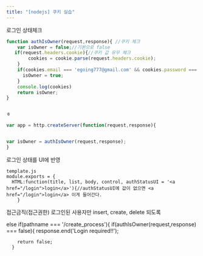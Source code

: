 ```yaml
---
title: "[nodejs] 쿠키 실습"
---
```


로그인 상태체크
```javascript
function authIsOwner(request,response){ //쿠키 체크 
    var isOwner = false;//기본으로 false
   if(request.headers.cookie){//쿠키 값 유무 체크
        cookies = cookie.parse(request.headers.cookie);  
    }
    if(cookies.email === 'egoing777@gmail.com' && cookies.password === '11111'){
      isOwner = true;
    }
    console.log(cookies)
    return isOwner;
}   


ㅎ

var app = http.createServer(function(request,response){


var isOwner = authIsOwner(request,response); 
}
```



로그인 상태를 UI에 반영 
```
template.js
module.exports = {
  HTML:function(title, list, body, control, authStatusUI = '<a href="/login">login</a>'){//authStatusUI에 값이 없으면 <a href="/login">login</a> 이게 들어간다.
	}
```


접근금직(접근권한)
로그인된 사용자만 insert, create, delete 되도록


else if(pathname === '/create_process'){
      if(authIsOwner(request,response) === false){
        response.end('Login required!!');

        return false;
      }

